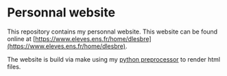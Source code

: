 # Personnal website

This repository contains my personnal website.
This website can be found online at [https://www.eleves.ens.fr/home/dlesbre](https://www.eleves.ens.fr/home/dlesbre).


The website is build via make using my [python preprocessor](https://github.com/Lesbre/preprocessor/) to render html files.
